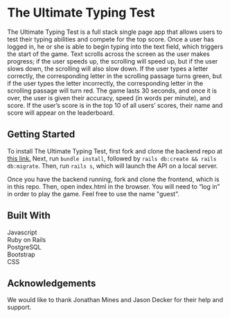 # The Ultimate Typing Test
The Ultimate Typing Test is a full stack single page app that allows users to test their typing abilities and compete for the top score. Once a user has logged in, he or she is able to begin typing into the text field, which triggers the start of the game. Text scrolls across the screen as the user makes progress; if the user speeds up, the scrolling will speed up, but if the user slows down, the scrolling will also slow down. If the user types a letter correctly, the corresponding letter in the scrolling passage turns green, but if the user types the letter incorrectly, the corresponding letter in the scrolling passage will turn red. The game lasts 30 seconds, and once it is over, the user is given their accuracy, speed (in words per minute), and score. If the user’s score is in the top 10 of all users’ scores, their name and score will appear on the leaderboard.

## Getting Started
To install The Ultimate Typing Test, first fork and clone the backend repo at [this link.](https://github.com/ensallee/typing-game-backend) Next, run `bundle install`, followed by `rails db:create && rails db:migrate`. Then, run `rails s`, which will launch the API on a local server.

Once you have the backend running, fork and clone the frontend, which is in this repo. Then, open index.html in the browser. You will need to “log in” in order to play the game. Feel free to use the name "guest".

## Built With
Javascript  
Ruby on Rails  
PostgreSQL  
Bootstrap  
CSS

## Acknowledgements
We would like to thank Jonathan Mines and Jason Decker for their help and support.
